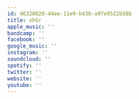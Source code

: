 ```yaml
---
id: 46320820-44ee-11e9-b43b-a97e9522b58b
title: ohGr
apple_music: ''
bandcamp: ''
facebook: ''
google_music: ''
instagram: ''
soundcloud: ''
spotify: ''
twitter: ''
website: ''
youtube: ''
---
```

